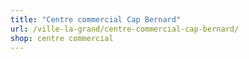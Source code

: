 ```yaml
---
title: "Centre commercial Cap Bernard"
url: /ville-la-grand/centre-commercial-cap-bernard/
shop: centre commercial
---
```

